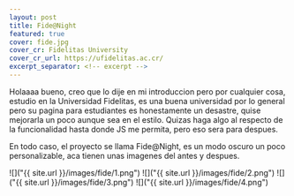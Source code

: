 ```yaml
---
layout: post
title: Fide@Night
featured: true
cover: fide.jpg
cover_cr: Fidelitas University
cover_cr_url: https://ufidelitas.ac.cr/
excerpt_separator: <!-- excerpt -->
---
```


Holaaaa bueno, creo que lo dije en mi introduccion pero por cualquier cosa, estudio en la Universidad Fidelitas, es una buena universidad por lo general pero su pagina para estudiantes es honestamente un desastre, quise mejorarla un poco aunque sea en el estilo. Quizas haga algo al respecto de la funcionalidad hasta donde JS me permita, pero eso sera para despues.

<!-- excerpt -->

En todo caso, el proyecto se llama Fide@Night, es un modo oscuro un poco personalizable, aca tienen unas imagenes del antes y despues.

![]("{{ site.url }}/images/fide/1.png")
![]("{{ site.url }}/images/fide/2.png")
![]("{{ site.url }}/images/fide/3.png")
![]("{{ site.url }}/images/fide/4.png")